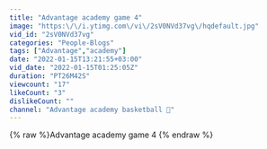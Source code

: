 ```yaml
---
title: "Advantage academy game 4"
image: "https:\/\/i.ytimg.com\/vi\/2sV0NVd37vg\/hqdefault.jpg"
vid_id: "2sV0NVd37vg"
categories: "People-Blogs"
tags: ["Advantage","academy"]
date: "2022-01-15T13:21:55+03:00"
vid_date: "2022-01-15T01:25:05Z"
duration: "PT26M42S"
viewcount: "17"
likeCount: "3"
dislikeCount: ""
channel: "Advantage academy basketball 🏀"
---
```

{% raw %}Advantage academy game 4 {% endraw %}
